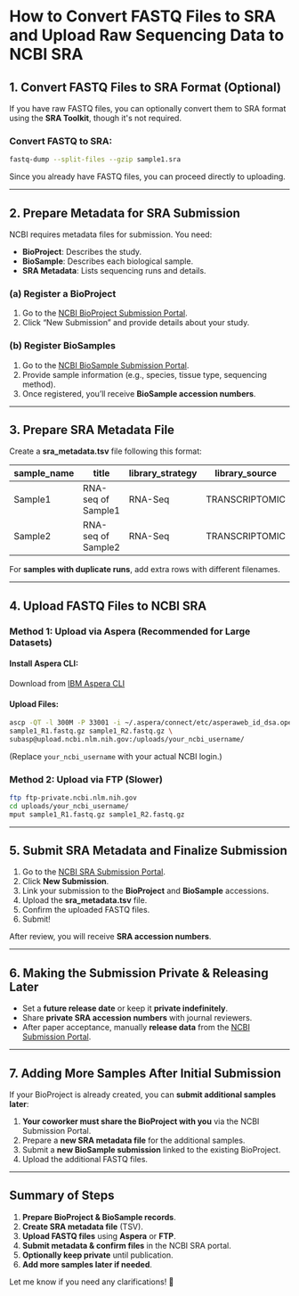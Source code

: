# How to Convert FASTQ Files to SRA and Upload Raw Sequencing Data to NCBI SRA

## 1. Convert FASTQ Files to SRA Format (Optional)

If you have raw FASTQ files, you can optionally convert them to SRA format using the **SRA Toolkit**, though it's not required.

### **Convert FASTQ to SRA:**
```bash
fastq-dump --split-files --gzip sample1.sra
```

Since you already have FASTQ files, you can proceed directly to uploading.

---

## 2. Prepare Metadata for SRA Submission

NCBI requires metadata files for submission. You need:
- **BioProject**: Describes the study.
- **BioSample**: Describes each biological sample.
- **SRA Metadata**: Lists sequencing runs and details.

### **(a) Register a BioProject**
1. Go to the [NCBI BioProject Submission Portal](https://submit.ncbi.nlm.nih.gov/subs/bioproject/).
2. Click “New Submission” and provide details about your study.

### **(b) Register BioSamples**
1. Go to the [NCBI BioSample Submission Portal](https://submit.ncbi.nlm.nih.gov/subs/biosample/).
2. Provide sample information (e.g., species, tissue type, sequencing method).
3. Once registered, you’ll receive **BioSample accession numbers**.

---

## 3. Prepare SRA Metadata File

Create a **sra_metadata.tsv** file following this format:

| sample_name | title              | library_strategy | library_source | library_selection | library_layout | platform | instrument_model | filename            | filename2           |
| ----------- | ------------------ | ---------------- | -------------- | ----------------- | -------------- | -------- | ---------------- | ------------------- | ------------------- |
| Sample1     | RNA-seq of Sample1 | RNA-Seq          | TRANSCRIPTOMIC | cDNA              | PAIRED         | ILLUMINA | NovaSeq 6000     | Sample1_R1.fastq.gz | Sample1_R2.fastq.gz |
| Sample2     | RNA-seq of Sample2 | RNA-Seq          | TRANSCRIPTOMIC | cDNA              | PAIRED         | ILLUMINA | NovaSeq 6000     | Sample2_R1.fastq.gz | Sample2_R2.fastq.gz |

For **samples with duplicate runs**, add extra rows with different filenames.

---

## 4. Upload FASTQ Files to NCBI SRA

### **Method 1: Upload via Aspera (Recommended for Large Datasets)**

#### **Install Aspera CLI:**
Download from [IBM Aspera CLI](https://downloads.asperasoft.com/en/downloads/8)

#### **Upload Files:**
```bash
ascp -QT -l 300M -P 33001 -i ~/.aspera/connect/etc/asperaweb_id_dsa.openssh \
sample1_R1.fastq.gz sample1_R2.fastq.gz \
subasp@upload.ncbi.nlm.nih.gov:/uploads/your_ncbi_username/
```
(Replace `your_ncbi_username` with your actual NCBI login.)

### **Method 2: Upload via FTP (Slower)**
```bash
ftp ftp-private.ncbi.nlm.nih.gov
cd uploads/your_ncbi_username/
mput sample1_R1.fastq.gz sample1_R2.fastq.gz
```

---

## 5. Submit SRA Metadata and Finalize Submission

1. Go to the [NCBI SRA Submission Portal](https://submit.ncbi.nlm.nih.gov/subs/sra/).
2. Click **New Submission**.
3. Link your submission to the **BioProject** and **BioSample** accessions.
4. Upload the **sra_metadata.tsv** file.
5. Confirm the uploaded FASTQ files.
6. Submit!

After review, you will receive **SRA accession numbers**.

---

## 6. Making the Submission Private & Releasing Later

- Set a **future release date** or keep it **private indefinitely**.
- Share **private SRA accession numbers** with journal reviewers.
- After paper acceptance, manually **release data** from the [NCBI Submission Portal](https://submit.ncbi.nlm.nih.gov/subs/).

---

## 7. Adding More Samples After Initial Submission

If your BioProject is already created, you can **submit additional samples later**:

1. **Your coworker must share the BioProject with you** via the NCBI Submission Portal.
2. Prepare a **new SRA metadata file** for the additional samples.
3. Submit a **new BioSample submission** linked to the existing BioProject.
4. Upload the additional FASTQ files.

---

## **Summary of Steps**
1. **Prepare BioProject & BioSample records**.
2. **Create SRA metadata file** (TSV).
3. **Upload FASTQ files** using **Aspera** or **FTP**.
4. **Submit metadata & confirm files** in the NCBI SRA portal.
5. **Optionally keep private** until publication.
6. **Add more samples later if needed**.

Let me know if you need any clarifications! 🚀